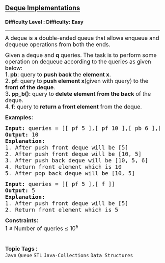 <h2><a href="https://www.geeksforgeeks.org/problems/deque-implementations/1?page=1&category=Java&difficulty=Easy&sortBy=submissions">Deque Implementations</a></h2><h3>Difficulty Level : Difficulty: Easy</h3><hr><div class="problems_problem_content__Xm_eO"><p><span style="font-size: 18px;">A deque is a double-ended queue that allows enqueue and dequeue operations from both the ends.</span></p>
<p><span style="font-size: 18px;">Given a deque and <strong>q</strong> queries. The task is to perform some operation on dequeue according to the queries as given below:<br>1.<strong> pb</strong>: query to <strong>push back </strong>the <strong>element x</strong>.<br>2.<strong> pf</strong>: query to<strong> push element x</strong>(given with query) to the <strong>front of the deque</strong>.<br>3<strong>. pp_b()</strong>: query to <strong>delete element from the back</strong> of the deque.<br>4.<strong> f</strong>: query to<strong> return a front element</strong> from the deque.</span></p>
<p><span style="font-size: 18px;"><strong>Examples:</strong></span></p>
<pre><span style="font-size: 18px;"><strong>Input: </strong>queries = [[ pf 5 ],[ pf 10 ],[ pb 6 ],[ f ],[ pp_b ]]
<strong>Output:</strong> 10
<strong>Explanation:</strong> 
1. After push front deque will be [5]
2. After push front deque will be [10, 5]
3. After push back deque will be [10, 5, 6]
4. Return front element which is 10
5. After pop back deque will be [10, 5]</span></pre>
<pre><span style="font-size: 18px;"><strong>Input:</strong> queries = [[ pf 5 ],[ f ]]
<strong>Output:</strong> 5 
<strong>Explanation:</strong>
1. After push front deque will be [5]
2. Return front element which is 5
</span></pre>
<p><span style="font-size: 18px;"><strong>Constraints:</strong><br>1 ≤ Number of queries ≤ 10<sup>5</sup></span></p></div><br><p><span style=font-size:18px><strong>Topic Tags : </strong><br><code>Java</code>&nbsp;<code>Queue</code>&nbsp;<code>STL</code>&nbsp;<code>Java-Collections</code>&nbsp;<code>Data Structures</code>&nbsp;